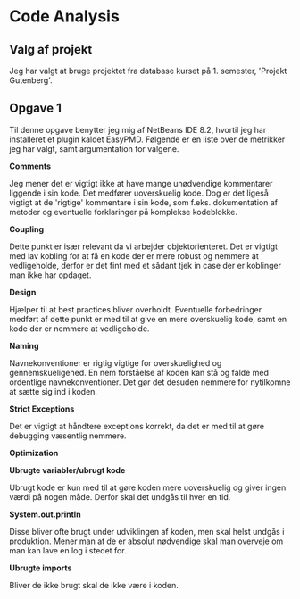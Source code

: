 # Code Analysis

## Valg af projekt
Jeg har valgt at bruge projektet fra database kurset på 1. semester, 'Projekt Gutenberg'. 

## Opgave 1
Til denne opgave benytter jeg mig af NetBeans IDE 8.2, hvortil jeg har installeret et plugin kaldet EasyPMD. 
Følgende er en liste over de metrikker jeg har valgt, samt argumentation for valgene. 

**Comments**

Jeg mener det er vigtigt ikke at have mange unødvendige kommentarer liggende i sin kode. Det medfører uoverskuelig kode.
Dog er det ligeså vigtigt at de 'rigtige' kommentare i sin kode, som f.eks. dokumentation af metoder og eventuelle forklaringer
på komplekse kodeblokke. 

**Coupling**

Dette punkt er især relevant da vi arbejder objektorienteret. 
Det er vigtigt med lav kobling for at få en kode der er mere robust og nemmere at vedligeholde, derfor er det fint med et sådant tjek
in case der er koblinger man ikke har opdaget.

**Design** 

Hjælper til at best practices bliver overholdt. Eventuelle forbedringer medført af dette punkt er med til at give en mere overskuelig
kode, samt en kode der er nemmere at vedligeholde. 

**Naming**

Navnekonventioner er rigtig vigtige for overskuelighed og gennemskueligehed. En nem forståelse af koden kan stå og falde med ordentlige
navnekonventioner. 
Det gør det desuden nemmere for nytilkomne at sætte sig ind i koden. 

**Strict Exceptions**

Det er vigtigt at håndtere exceptions korrekt, da det er med til at gøre debugging væsentlig nemmere. 

**Optimization** 

**Ubrugte variabler/ubrugt kode**

Ubrugt kode er kun med til at gøre koden mere uoverskuelig og giver ingen værdi på nogen måde. Derfor skal det undgås til hver en tid. 

**System.out.println**

Disse bliver ofte brugt under udviklingen af koden, men skal helst undgås i produktion. 
Mener man at de er absolut nødvendige skal man overveje om man kan lave en log i stedet for. 

**Ubrugte imports**

Bliver de ikke brugt skal de ikke være i koden. 

